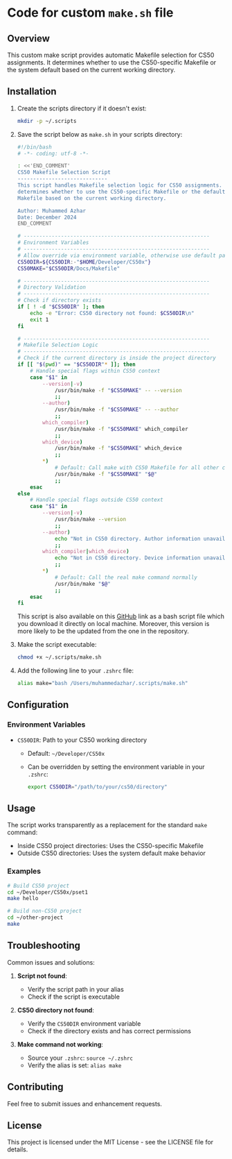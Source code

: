 # Code for custom `make.sh` file

## Overview

This custom make script provides automatic Makefile selection for CS50 assignments. It determines whether to use the CS50-specific Makefile or the system default based on the current working directory.

## Installation

1. Create the scripts directory if it doesn't exist:

    ```bash
    mkdir -p ~/.scripts
    ```

2. Save the script below as `make.sh` in your scripts directory:

    ```bash
    #!/bin/bash
    # -*- coding: utf-8 -*-

    : <<'END_COMMENT'
    CS50 Makefile Selection Script
    -----------------------------
    This script handles Makefile selection logic for CS50 assignments. It automatically
    determines whether to use the CS50-specific Makefile or the default system
    Makefile based on the current working directory.

    Author: Muhammed Azhar
    Date: December 2024
    END_COMMENT

    # ------------------------------------------------------------
    # Environment Variables
    # ------------------------------------------------------------
    # Allow override via environment variable, otherwise use default path
    CS50DIR=${CS50DIR:-"$HOME/Developer/CS50x"}
    CS50MAKE="$CS50DIR/Docs/Makefile"

    # ------------------------------------------------------------
    # Directory Validation
    # ------------------------------------------------------------
    # Check if directory exists
    if [ ! -d "$CS50DIR" ]; then
        echo -e "Error: CS50 directory not found: $CS50DIR\n"
        exit 1
    fi

    # ------------------------------------------------------------
    # Makefile Selection Logic
    # ------------------------------------------------------------
    # Check if the current directory is inside the project directory
    if [[ "$(pwd)" == "$CS50DIR"* ]]; then
        # Handle special flags within CS50 context
        case "$1" in
            --version|-v)
                /usr/bin/make -f "$CS50MAKE" -- --version
                ;;
            --author)
                /usr/bin/make -f "$CS50MAKE" -- --author
                ;;
            which_compiler)
                /usr/bin/make -f "$CS50MAKE" which_compiler
                ;;
            which_device)
                /usr/bin/make -f "$CS50MAKE" which_device
                ;;
            *)
                # Default: Call make with CS50 Makefile for all other cases
                /usr/bin/make -f "$CS50MAKE" "$@"
                ;;
        esac
    else
        # Handle special flags outside CS50 context
        case "$1" in
            --version|-v)
                /usr/bin/make --version
                ;;
            --author)
                echo "Not in CS50 directory. Author information unavailable."
                ;;
            which_compiler|which_device)
                echo "Not in CS50 directory. Device information unavailable."
                ;;
            *)
                # Default: Call the real make command normally
                /usr/bin/make "$@"
                ;;
        esac
    fi
    ```

    This script is also available on this [GitHub](https://github.com/muhammedazhar/muhammedazhar/blob/main/.scripts/make.sh) link as a bash script file which you download it directly on local machine. Moreover, this version is more likely to be the updated from the one in the repository.

3. Make the script executable:

    ```bash
    chmod +x ~/.scripts/make.sh
    ```

4. Add the following line to your `.zshrc` file:

    ```bash
    alias make="bash /Users/muhammedazhar/.scripts/make.sh"
    ```

## Configuration

### Environment Variables

- `CS50DIR`: Path to your CS50 working directory

  - Default: `~/Developer/CS50x`
  - Can be overridden by setting the environment variable in your `.zshrc`:

    ```bash
    export CS50DIR="/path/to/your/cs50/directory"
    ```

## Usage

The script works transparently as a replacement for the standard `make` command:

- Inside CS50 project directories: Uses the CS50-specific Makefile
- Outside CS50 directories: Uses the system default make behavior

### Examples

```bash
# Build CS50 project
cd ~/Developer/CS50x/pset1
make hello

# Build non-CS50 project
cd ~/other-project
make
```

## Troubleshooting

Common issues and solutions:

1. **Script not found**:
   - Verify the script path in your alias
   - Check if the script is executable

2. **CS50 directory not found**:
   - Verify the `CS50DIR` environment variable
   - Check if the directory exists and has correct permissions

3. **Make command not working**:
   - Source your `.zshrc`: `source ~/.zshrc`
   - Verify the alias is set: `alias make`

## Contributing

Feel free to submit issues and enhancement requests.

## License

This project is licensed under the MIT License - see the LICENSE file for details.

